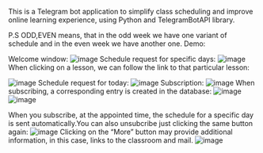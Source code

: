 This is a Telegram bot application to simplify class scheduling and improve online learning experience, using Python and TelegramBotAPI library.

P.S ODD,EVEN means, that in the odd week we have one variant of schedule and in  the even week we have another one.
Demo:

Welcome window:
![image](https://user-images.githubusercontent.com/96882434/224506831-1ff125ca-6fe8-4191-8f31-befe6cbf5294.png)
Schedule request for specific days:
![image](https://user-images.githubusercontent.com/96882434/224506847-f7b7a0fc-2a53-4150-85c8-7a4146ab269d.png)
When clicking on a lesson, we can follow the link to that particular lesson:

![image](https://user-images.githubusercontent.com/96882434/224506886-dc008b5a-ba3d-410e-85fd-02b143edf03c.png)
Schedule request for today:
![image](https://user-images.githubusercontent.com/96882434/224506921-6236d55b-401c-4803-ba02-fe90d6b95926.png)
Subscription:
![image](https://user-images.githubusercontent.com/96882434/224506933-b1c13f0b-03db-4f5c-8faa-669709231b72.png)
When subscribing, a corresponding entry is created in the database:
![image](https://user-images.githubusercontent.com/96882434/224506946-0c283a87-a7f7-4726-88e1-9a27052fa9dd.png)
![image](https://user-images.githubusercontent.com/96882434/224506950-b066e819-394f-4aa4-8b7a-12a91164b723.png)


When you subscribe, at the appointed time, the schedule for a specific day is sent automatically.You can also unsubcribe just clicking the same button again:
![image](https://user-images.githubusercontent.com/96882434/224507058-9143a746-e803-41af-8876-766749827a59.png)
Clicking on the “More” button may provide additional information, in this case, links to the classroom and mail.
![image](https://user-images.githubusercontent.com/96882434/224507073-db414b6f-ef47-4d85-9f19-3101eae316f0.png)

